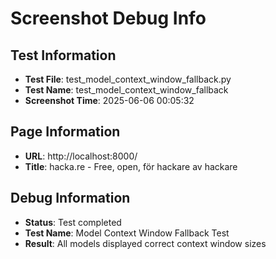# Screenshot Debug Info

## Test Information

- **Test File**: test_model_context_window_fallback.py
- **Test Name**: test_model_context_window_fallback
- **Screenshot Time**: 2025-06-06 00:05:32

## Page Information

- **URL**: http://localhost:8000/
- **Title**: hacka.re - Free, open, för hackare av hackare

## Debug Information

- **Status**: Test completed
- **Test Name**: Model Context Window Fallback Test
- **Result**: All models displayed correct context window sizes

